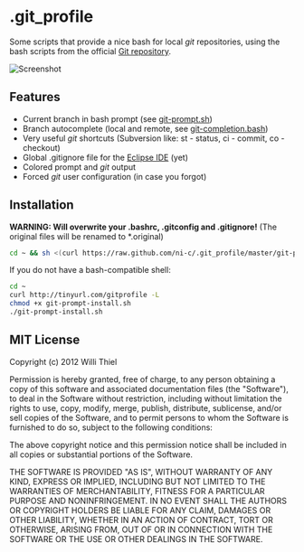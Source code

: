 # .git_profile

Some scripts that provide a nice bash for local *git* repositories, using the bash scripts from the official [Git repository](https://github.com/git/git/tree/master/contrib/completion).

![Screenshot](https://raw.github.com/ni-c/.git_profile/master/screenshot.png)

## Features

- Current branch in bash prompt (see [git-prompt.sh](https://github.com/git/git/blob/master/contrib/completion/git-prompt.sh))
- Branch autocomplete (local and remote, see [git-completion.bash](https://github.com/git/git/blob/master/contrib/completion/git-completion.bash))
- Very useful *git* shortcuts (Subversion like: st - status, ci - commit, co - checkout)
- Global .gitignore file for the [Eclipse IDE](http://www.eclipse.org/) (yet)
- Colored prompt and *git* output
- Forced *git* user configuration (in case you forgot)

## Installation

**WARNING: Will overwrite your .bashrc, .gitconfig and .gitignore!** (The original files will be renamed to *.original)

````bash
cd ~ && sh <(curl https://raw.github.com/ni-c/.git_profile/master/git-prompt-install.sh -L)
````
    
If you do not have a bash-compatible shell:
    
````bash
cd ~
curl http://tinyurl.com/gitprofile -L
chmod +x git-prompt-install.sh
./git-prompt-install.sh
````
    
## MIT License

Copyright (c) 2012 Willi Thiel

Permission is hereby granted, free of charge, to any person obtaining a copy of this software and associated documentation files (the "Software"), to deal in the Software without restriction, including without limitation the rights to use, copy, modify, merge, publish, distribute, sublicense, and/or sell copies of the Software, and to permit persons to whom the Software is furnished to do so, subject to the following conditions:

The above copyright notice and this permission notice shall be included in all copies or substantial portions of the Software.

THE SOFTWARE IS PROVIDED "AS IS", WITHOUT WARRANTY OF ANY KIND, EXPRESS OR IMPLIED, INCLUDING BUT NOT LIMITED TO THE WARRANTIES OF MERCHANTABILITY, FITNESS FOR A PARTICULAR PURPOSE AND NONINFRINGEMENT. IN NO EVENT SHALL THE AUTHORS OR COPYRIGHT HOLDERS BE LIABLE FOR ANY CLAIM, DAMAGES OR OTHER LIABILITY, WHETHER IN AN ACTION OF CONTRACT, TORT OR OTHERWISE, ARISING FROM, OUT OF OR IN CONNECTION WITH THE SOFTWARE OR THE USE OR OTHER DEALINGS IN THE SOFTWARE.
